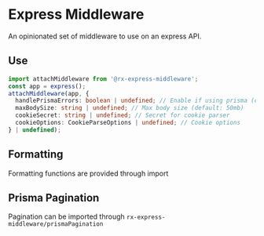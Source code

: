 # Express Middleware

An opinionated set of middleware to use on an express API.

## Use

```ts
import attachMiddleware from '@rx-express-middleware';
const app = express();
attachMiddleware(app, {
  handlePrismaErrors: boolean | undefined; // Enable if using prisma (catches prisma errors nicely)
  maxBodySize: string | undefined; // Max body size (default: 50mb)
  cookieSecret: string | undefined; // Secret for cookie parser
  cookieOptions: CookieParseOptions | undefined; // Cookie options
} | undefined);
```

## Formatting

Formatting functions are provided through import

## Prisma Pagination

Pagination can be imported through `rx-express-middleware/prismaPagination`
